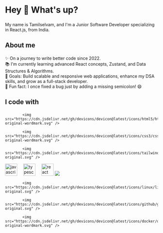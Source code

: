 <h1 align="left">Hey 👋 What's up?</h1>

###

<p align="left">My name is Tamilselvam, and I'm a Junior Software Developer specializing in React.js, from India.</p>

###

<h2 align="left">About me</h2>

###

<p align="left">
✨ On a journey to write better code since 2022. <br>
📚 I'm currently learning advanced React concepts, Zustand, and Data Structures & Algorithms. <br>
🎯 Goals: Build scalable and responsive web applications, enhance my DSA skills, and grow as a full-stack developer. <br>
🎲 Fun fact: I once fixed a bug just by adding a missing semicolon! 😄
</p>


###

<h2 align="left">I code with</h2>

###

<div align="left">

            <img src="https://cdn.jsdelivr.net/gh/devicons/devicon@latest/icons/html5/html5-original-wordmark.svg" />
          
            <img src="https://cdn.jsdelivr.net/gh/devicons/devicon@latest/icons/css3/css3-original-wordmark.svg" />

            <img src="https://cdn.jsdelivr.net/gh/devicons/devicon@latest/icons/tailwindcss/tailwindcss-original.svg" />
          
          
          
  <img src="https://cdn.jsdelivr.net/gh/devicons/devicon/icons/javascript/javascript-original.svg" height="40" alt="javascript logo"  />
  <img width="12" />
  <img src="https://cdn.jsdelivr.net/gh/devicons/devicon/icons/typescript/typescript-original.svg" height="40" alt="typescript logo"  />
  <img width="12" />
  <img src="https://cdn.jsdelivr.net/gh/devicons/devicon/icons/react/react-original.svg" height="40" alt="react logo"  />
            <img src="https://cdn.jsdelivr.net/gh/devicons/devicon@latest/icons/redux/redux-original.svg" />

            <img src="https://cdn.jsdelivr.net/gh/devicons/devicon@latest/icons/linux/linux-original.svg" />
          
            <img src="https://cdn.jsdelivr.net/gh/devicons/devicon@latest/icons/github/github-original.svg" />
          
            <img src="https://cdn.jsdelivr.net/gh/devicons/devicon@latest/icons/docker/docker-original-wordmark.svg" />
          
  <img width="12" />

</div>

###
